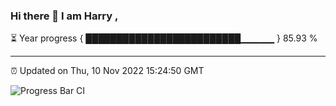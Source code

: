 ### Hi there 👋 I am Harry , 

⏳ Year progress { █████████████████████████▁▁▁▁▁ } 85.93 %

---

⏰ Updated on Thu, 10 Nov 2022 15:24:50 GMT

![Progress Bar CI](https://github.com/duykhang68/duykhang68/workflows/Progress%20Bar%20CI/badge.svg)
